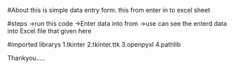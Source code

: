 #About
this is simple data entry form.
this from enter in to excel sheet

#steps
->run this code
->Enter data into from
->use can see the enterd data into Excel file that given here

#imported librarys
1.tkinter
2.tkinter.ttk
3.openpyxl
4.pathlib

Thankyou.....
